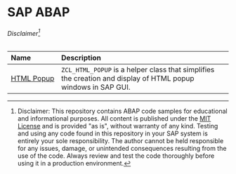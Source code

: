 # SAP ABAP

###### Disclaimer[^1]

| Name                                  | Description                                    | 
|:--------------------------------------|:-----------------------------------------------|
| <nobr>[HTML Popup](html-popup)</nobr> | `ZCL_HTML_POPUP` is a helper class that simplifies the creation and display of HTML popup windows in SAP GUI. |

[^1]: Disclaimer: This repository contains ABAP code samples for educational and informational purposes.
All content is published under the [MIT License](LICENSE) and is provided "as is", without warranty of any kind.
Testing and using any code found in this repository in your SAP system is entirely your sole responsibility.
The author cannot be held responsible for any issues, damage, or unintended consequences resulting from the use of the code.
Always review and test the code thoroughly before using it in a production environment.
